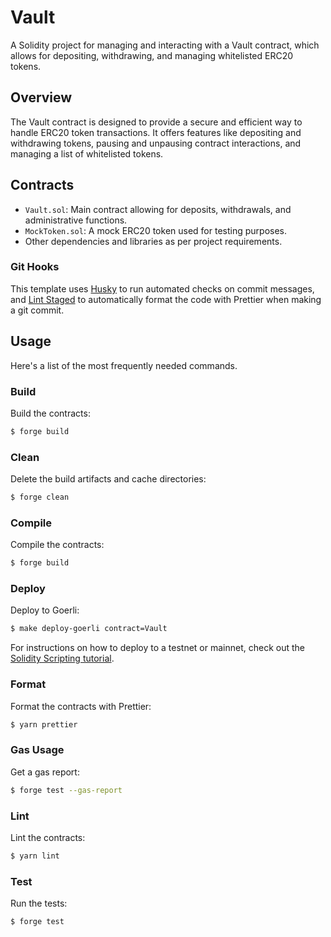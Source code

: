 # Vault

[gitpod]: https://gitpod.io/#https://github.com/PonyJackal/foundry-template
[gitpod-badge]: https://img.shields.io/badge/Gitpod-Open%20in%20Gitpod-FFB45B?logo=gitpod
[gha]: https://github.com/PonyJackal/foundry-template/actions
[gha-badge]: https://github.com/PonyJackal/foundry-template/actions/workflows/ci.yml/badge.svg
[foundry]: https://getfoundry.sh/
[foundry-badge]: https://img.shields.io/badge/Built%20with-Foundry-FFDB1C.svg
[license]: https://opensource.org/licenses/MIT
[license-badge]: https://img.shields.io/badge/License-MIT-blue.svg

A Solidity project for managing and interacting with a Vault contract, which allows for depositing, withdrawing, and
managing whitelisted ERC20 tokens.

## Overview

The Vault contract is designed to provide a secure and efficient way to handle ERC20 token transactions. It offers
features like depositing and withdrawing tokens, pausing and unpausing contract interactions, and managing a list of
whitelisted tokens.

## Contracts

- `Vault.sol`: Main contract allowing for deposits, withdrawals, and administrative functions.
- `MockToken.sol`: A mock ERC20 token used for testing purposes.
- Other dependencies and libraries as per project requirements.

### Git Hooks

This template uses [Husky](https://github.com/typicode/husky) to run automated checks on commit messages, and
[Lint Staged](https://github.com/okonet/lint-staged) to automatically format the code with Prettier when making a git
commit.

## Usage

Here's a list of the most frequently needed commands.

### Build

Build the contracts:

```sh
$ forge build
```

### Clean

Delete the build artifacts and cache directories:

```sh
$ forge clean
```

### Compile

Compile the contracts:

```sh
$ forge build
```

### Deploy

Deploy to Goerli:

```sh
$ make deploy-goerli contract=Vault
```

For instructions on how to deploy to a testnet or mainnet, check out the
[Solidity Scripting tutorial](https://book.getfoundry.sh/tutorials/solidity-scripting.html).

### Format

Format the contracts with Prettier:

```sh
$ yarn prettier
```

### Gas Usage

Get a gas report:

```sh
$ forge test --gas-report
```

### Lint

Lint the contracts:

```sh
$ yarn lint
```

### Test

Run the tests:

```sh
$ forge test
```
